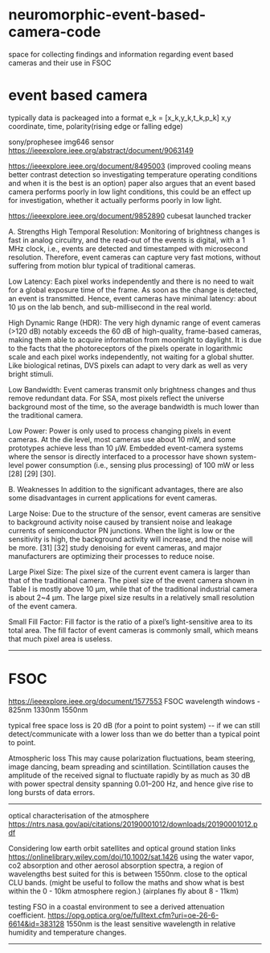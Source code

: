 # neuromorphic-event-based-camera-code

space for collecting findings and information regarding event based cameras and their use in FSOC
# event based camera
typically data is packeaged into a format e_k = [x_k,y_k,t_k,p_k]
x,y coordinate, time, polarity(rising edge or falling edge)

sony/prophesee img646 sensor
https://ieeexplore.ieee.org/abstract/document/9063149

https://ieeexplore.ieee.org/document/8495003
(improved cooling means better contrast detection so investigating temperature operating conditions and when it is the best is an option)
paper also argues that an event based camera performs poorly in low light conditions, this could be an effect up for investigation, whether it actually performs poorly in low light.

https://ieeexplore.ieee.org/document/9852890
cubesat launched tracker 

A. Strengths
High Temporal Resolution: Monitoring of brightness changes is fast in analog circuitry, and the read-out of the events is digital, with a 1 MHz clock, i.e., events are detected and timestamped with microsecond resolution. Therefore, event cameras can capture very fast motions, without suffering from motion blur typical of traditional cameras.

Low Latency: Each pixel works independently and there is no need to wait for a global exposure time of the frame. As soon as the change is detected, an event is transmitted. Hence, event cameras have minimal latency: about 10 μs on the lab bench, and sub-millisecond in the real world.

High Dynamic Range (HDR): The very high dynamic range of event cameras (>120 dB) notably exceeds the 60 dB of high-quality, frame-based cameras, making them able to acquire information from moonlight to daylight. It is due to the facts that the photoreceptors of the pixels operate in logarithmic scale and each pixel works independently, not waiting for a global shutter. Like biological retinas, DVS pixels can adapt to very dark as well as very bright stimuli.

Low Bandwidth: Event cameras transmit only brightness changes and thus remove redundant data. For SSA, most pixels reflect the universe background most of the time, so the average bandwidth is much lower than the traditional camera.

Low Power: Power is only used to process changing pixels in event cameras. At the die level, most cameras use about 10 mW, and some prototypes achieve less than 10 μW. Embedded event-camera systems where the sensor is directly interfaced to a processor have shown system-level power consumption (i.e., sensing plus processing) of 100 mW or less [28] [29] [30].

B. Weaknesses
In addition to the significant advantages, there are also some disadvantages in current applications for event cameras.

Large Noise: Due to the structure of the sensor, event cameras are sensitive to background activity noise caused by transient noise and leakage currents of semiconductor PN junctions. When the light is low or the sensitivity is high, the background activity will increase, and the noise will be more. [31] [32] study denoising for event cameras, and major manufacturers are optimizing their processes to reduce noise.

Large Pixel Size: The pixel size of the current event camera is larger than that of the traditional camera. The pixel size of the event camera shown in Table I is mostly above 10 μm, while that of the traditional industrial camera is about 2~4 μm. The large pixel size results in a relatively small resolution of the event camera.

Small Fill Factor: Fill factor is the ratio of a pixel’s light-sensitive area to its total area. The fill factor of event cameras is commonly small, which means that much pixel area is useless.
_____


# FSOC
https://ieeexplore.ieee.org/document/1577553 
FSOC wavelength windows - 825nm 1330nm 1550nm 

typical free space loss is 20 dB (for a point to point system)  -- if we can still detect/communicate with a lower loss than we do better than a typical point to point.

Atmospheric loss
This may cause polarization fluctuations, beam steering, image dancing, beam spreading and scintillation. Scintillation causes the amplitude of the received signal to fluctuate rapidly by as much as 30 dB with power spectral density spanning 0.01–200 Hz, and hence give rise to long bursts of data errors.
_____
optical characterisation of the atmosphere
https://ntrs.nasa.gov/api/citations/20190001012/downloads/20190001012.pdf

Considering low earth orbit satellites and optical ground station links
https://onlinelibrary.wiley.com/doi/10.1002/sat.1426
using the water vapor, co2 absorption and other aerosol absorption spectra, a region of wavelengths best suited for this is between 1550nm. close to the optical CLU bands. 
(might be useful to follow the maths and show what is best within the 0 - 10km atmosphere region.) (airplanes fly about 8 - 11km)

testing FSO in a coastal environment to see a derived attenuation coefficient.
https://opg.optica.org/oe/fulltext.cfm?uri=oe-26-6-6614&id=383128
1550nm is the least sensitive wavelength in relative humidity and temperature changes. 
_____



